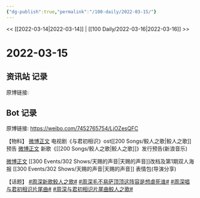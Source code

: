 ```yaml
---
{"dg-publish":true,"permalink":"/100-daily/2022-03-15/"}
---
```



<< [[2022-03-14\|2022-03-14]] | [[100 Daily/2022-03-16\|2022-03-16]] >>

# 2022-03-15

## 资讯站 记录

原博链接:

## Bot 记录

原博链接: https://weibo.com/7452765754/LjOZesQFC

【物料】
[微博正文](https://m.weibo.cn/7548643740/4747215232830218) 电视剧《与君初相识》ost[[200 Songs/鲛人之歌\|鲛人之歌]]预告
[微博正文](https://m.weibo.cn/1266269835/4747408909535884) 新歌《[[200 Songs/鲛人之歌\|鲛人之歌]]》发行预告(新浪音乐)

[微博正文](https://m.weibo.cn/1315706994/4747268290250952) [[300 Events/302 Shows/天赐的声音\|天赐的声音]]改档及第1期双人海报
[](https://m.weibo.cn/1846843604/4747275828728612) [[300 Events/302 Shows/天赐的声音\|天赐的声音]] 表情包(导演分享)

【话题】
[#周深新歌鲛人之歌#](https://s.weibo.com/weibo?q=%23%E5%91%A8%E6%B7%B1%E6%96%B0%E6%AD%8C%E9%B2%9B%E4%BA%BA%E4%B9%8B%E6%AD%8C%23)
[#周深毛不易萨顶顶这阵容是想虐死谁#](https://s.weibo.com/weibo?q=%23%E5%91%A8%E6%B7%B1%E6%AF%9B%E4%B8%8D%E6%98%93%E8%90%A8%E9%A1%B6%E9%A1%B6%E8%BF%99%E9%98%B5%E5%AE%B9%E6%98%AF%E6%83%B3%E8%99%90%E6%AD%BB%E8%B0%81%23)
[#周深唱与君初相识片尾曲#](https://s.weibo.com/weibo?q=%23%E5%91%A8%E6%B7%B1%E5%94%B1%E4%B8%8E%E5%90%9B%E5%88%9D%E7%9B%B8%E8%AF%86%E7%89%87%E5%B0%BE%E6%9B%B2%23)
[#周深与君初相识片尾曲鲛人之歌#](https://s.weibo.com/weibo?q=%23%E5%91%A8%E6%B7%B1%E4%B8%8E%E5%90%9B%E5%88%9D%E7%9B%B8%E8%AF%86%E7%89%87%E5%B0%BE%E6%9B%B2%E9%B2%9B%E4%BA%BA%E4%B9%8B%E6%AD%8C%23)
